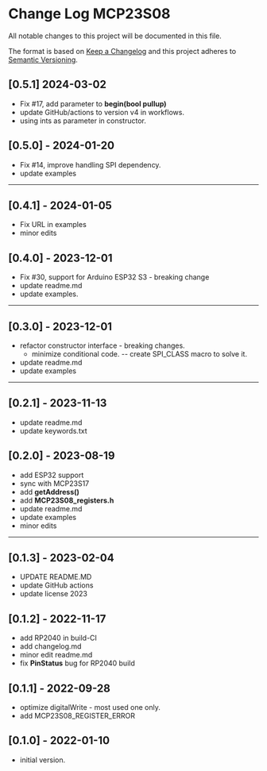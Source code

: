 # Change Log MCP23S08

All notable changes to this project will be documented in this file.

The format is based on [Keep a Changelog](http://keepachangelog.com/)
and this project adheres to [Semantic Versioning](http://semver.org/).


## [0.5.1] 2024-03-02
- Fix #17, add parameter to **begin(bool pullup)**
- update GitHub/actions to version v4 in workflows.
- using ints as parameter in constructor.


## [0.5.0] - 2024-01-20
- Fix #14, improve handling SPI dependency.
- update examples

----

## [0.4.1] - 2024-01-05
- Fix URL in examples
- minor edits

## [0.4.0] - 2023-12-01
- Fix #30, support for Arduino ESP32 S3 - breaking change
- update readme.md
- update examples.

----

## [0.3.0] - 2023-12-01
- refactor constructor interface - breaking changes.
  - minimize conditional code. -- create SPI_CLASS macro to solve it.
- update readme.md
- update examples

----

## [0.2.1] - 2023-11-13
- update readme.md
- update keywords.txt

## [0.2.0] - 2023-08-19
- add ESP32 support
- sync with MCP23S17
- add **getAddress()**
- add **MCP23S08_registers.h**
- update readme.md
- update examples
- minor edits

----

## [0.1.3] - 2023-02-04
- UPDATE README.MD
- update GitHub actions
- update license 2023

## [0.1.2] - 2022-11-17
- add RP2040 in build-CI
- add changelog.md
- minor edit readme.md
- fix **PinStatus** bug for RP2040 build

## [0.1.1] - 2022-09-28
- optimize digitalWrite - most used one only.
- add MCP23S08_REGISTER_ERROR

## [0.1.0] - 2022-01-10
- initial version.

